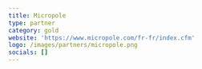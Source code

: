 ```yaml
---
title: Micropole
type: partner
category: gold
website: 'https://www.micropole.com/fr-fr/index.cfm'
logo: /images/partners/micropole.png
socials: []
---
```

